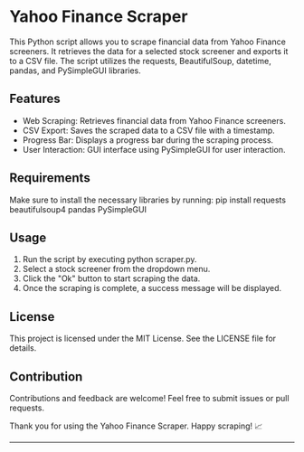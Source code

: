 # Yahoo Finance Scraper

This Python script allows you to scrape financial data from Yahoo Finance screeners. It retrieves the data for a selected stock screener and exports it to a CSV file. The script utilizes the requests, BeautifulSoup, datetime, pandas, and PySimpleGUI libraries.

## Features
- Web Scraping: Retrieves financial data from Yahoo Finance screeners.
- CSV Export: Saves the scraped data to a CSV file with a timestamp.
- Progress Bar: Displays a progress bar during the scraping process.
- User Interaction: GUI interface using PySimpleGUI for user interaction.

## Requirements
Make sure to install the necessary libraries by running:
pip install requests beautifulsoup4 pandas PySimpleGUI


## Usage
1. Run the script by executing python scraper.py.
2. Select a stock screener from the dropdown menu.
3. Click the "Ok" button to start scraping the data.
4. Once the scraping is complete, a success message will be displayed.



## License
This project is licensed under the MIT License. See the LICENSE file for details.

## Contribution
Contributions and feedback are welcome! Feel free to submit issues or pull requests.

Thank you for using the Yahoo Finance Scraper. Happy scraping! 📈

---

